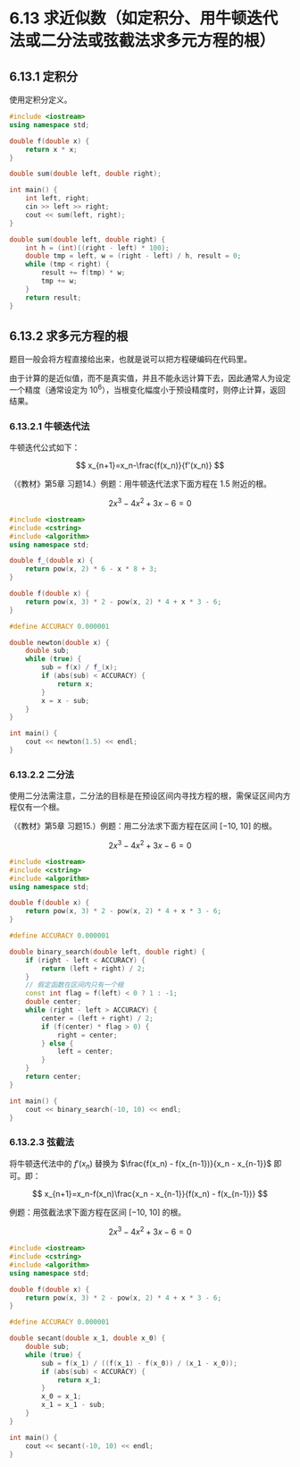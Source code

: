 # 6.13 求近似数（如定积分、用牛顿迭代法或二分法或弦截法求多元方程的根）

## 6.13.1 定积分

使用定积分定义。

```cpp
#include <iostream>
using namespace std;

double f(double x) {
    return x * x;
}

double sum(double left, double right);

int main() {
    int left, right;
    cin >> left >> right;
    cout << sum(left, right);
}

double sum(double left, double right) {
    int h = (int)((right - left) * 100);
    double tmp = left, w = (right - left) / h, result = 0;
    while (tmp < right) {
        result += f(tmp) * w;
        tmp += w;
    }
    return result;
}
```

## 6.13.2 求多元方程的根

题目一般会将方程直接给出来，也就是说可以把方程硬编码在代码里。

由于计算的是近似值，而不是真实值，并且不能永远计算下去，因此通常人为设定一个精度（通常设定为 $10^6$），当根变化幅度小于预设精度时，则停止计算，返回结果。

### 6.13.2.1 牛顿迭代法

牛顿迭代公式如下：

$$
x_{n+1}=x_n-\frac{f(x_n)}{f'(x_n)}
$$

（《教材》第5章 习题14.）例题：用牛顿迭代法求下面方程在 $1.5$ 附近的根。

$$
2x^3-4x^2+3x-6=0
$$

```cpp
#include <iostream>
#include <cstring>
#include <algorithm>
using namespace std;

double f_(double x) {
    return pow(x, 2) * 6 - x * 8 + 3;
}

double f(double x) {
    return pow(x, 3) * 2 - pow(x, 2) * 4 + x * 3 - 6;
}

#define ACCURACY 0.000001

double newton(double x) {
    double sub;
    while (true) {
        sub = f(x) / f_(x);
        if (abs(sub) < ACCURACY) {
            return x;
        }
        x = x - sub;
    }
}

int main() {
    cout << newton(1.5) << endl;
}
```

### 6.13.2.2 二分法

使用二分法需注意，二分法的目标是在预设区间内寻找方程的根，需保证区间内方程仅有一个根。

（《教材》第5章 习题15.）例题：用二分法求下面方程在区间 $[-10,\ 10]$ 的根。

$$
2x^3-4x^2+3x-6=0
$$

```cpp
#include <iostream>
#include <cstring>
#include <algorithm>
using namespace std;

double f(double x) {
    return pow(x, 3) * 2 - pow(x, 2) * 4 + x * 3 - 6;
}

#define ACCURACY 0.000001

double binary_search(double left, double right) {
    if (right - left < ACCURACY) {
        return (left + right) / 2;
    }
    // 假定函数在区间内只有一个根
    const int flag = f(left) < 0 ? 1 : -1;
    double center;
    while (right - left > ACCURACY) {
        center = (left + right) / 2;
        if (f(center) * flag > 0) {
            right = center;
        } else {
            left = center;
        }
    }
    return center;
}

int main() {
    cout << binary_search(-10, 10) << endl;
}
```

### 6.13.2.3 弦截法

将牛顿迭代法中的 $f'(x_n)$ 替换为 $\frac{f(x_n) - f(x_{n-1})}{x_n - x_{n-1}}$ 即可。即：

$$
x_{n+1}=x_n-f(x_n)\frac{x_n - x_{n-1}}{f(x_n) - f(x_{n-1})}
$$

例题：用弦截法求下面方程在区间 $[-10,\ 10]$ 的根。

$$
2x^3-4x^2+3x-6=0
$$

```cpp
#include <iostream>
#include <cstring>
#include <algorithm>
using namespace std;

double f(double x) {
    return pow(x, 3) * 2 - pow(x, 2) * 4 + x * 3 - 6;
}

#define ACCURACY 0.000001

double secant(double x_1, double x_0) {
    double sub;
    while (true) {
        sub = f(x_1) / ((f(x_1) - f(x_0)) / (x_1 - x_0));
        if (abs(sub) < ACCURACY) {
            return x_1;
        }
        x_0 = x_1;
        x_1 = x_1 - sub;
    }
}

int main() {
    cout << secant(-10, 10) << endl;
}
```